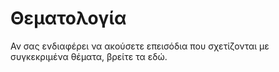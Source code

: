 # Θεματολογία

Αν σας ενδιαφέρει να ακούσετε επεισόδια που σχετίζονται με συγκεκριμένα θέματα, βρείτε τα εδώ.
